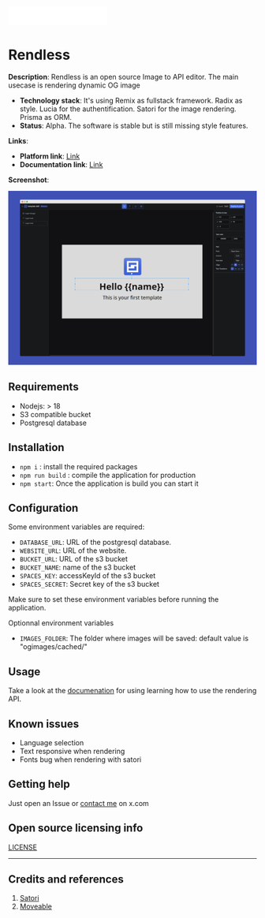<img src="public\images\rendless-logo.png" width="200px" height="auto">

# Rendless

**Description**: Rendless is an open source Image to API editor. The main usecase is rendering dynamic OG image

- **Technology stack**: It's using Remix as fullstack framework. Radix as style. Lucia for the authentification. Satori for the image rendering. Prisma as ORM.
- **Status**: Alpha. The software is stable but is still missing style features.

**Links**:

- **Platform link**: [Link](https://rendless.com)
- **Documentation link**: [Link](https://docs.rendless.com)

**Screenshot**:

![](reendless-screenshot.png)

## Requirements

- Nodejs: > 18
- S3 compatible bucket
- Postgresql database

## Installation

- `npm i` : install the required packages
- `npm run build` : compile the application for production
- `npm start`: Once the application is build you can start it

## Configuration

Some environment variables are required:

- `DATABASE_URL`: URL of the postgresql database.
- `WEBSITE_URL`: URL of the website.
- `BUCKET_URL`: URL of the s3 bucket
- `BUCKET_NAME`: name of the s3 bucket
- `SPACES_KEY`: accessKeyId of the s3 bucket
- `SPACES_SECRET`: Secret key of the s3 bucket

Make sure to set these environment variables before running the application.

Optionnal environment variables

- `IMAGES_FOLDER`: The folder where images will be saved: default value is "ogimages/cached/"

## Usage

Take a look at the [documenation](https://docs.rendless.com) for using learning how to use the rendering API.

## Known issues

- Language selection
- Text responsive when rendering
- Fonts bug when rendering with satori

## Getting help

Just open an Issue or [contact me](https://x.com/CypherGolem) on x.com

## Open source licensing info

[LICENSE](LICENSE)

---

## Credits and references

1. [Satori](https://github.com/vercel/satori)
2. [Moveable](https://github.com/daybrush/moveable)
